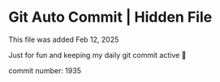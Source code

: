 # Git Auto Commit | Hidden File

This file was added Feb 12, 2025

Just for fun and keeping my daily git commit active 🤪

commit number: 1935

